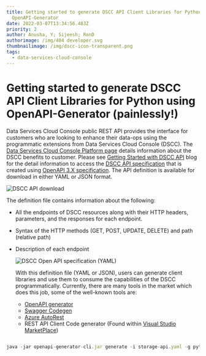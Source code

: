 ```yaml
---
title: Getting started to generate DSCC API Client Libraries for Python using
  OpenAPI-Generator
date: 2022-03-07T13:34:56.483Z
priority: 2
author: Anusha, Y; Sijeesh; RonD
authorimage: /img/404 developer.svg
thumbnailimage: /img/dscc-icon-transparent.png
tags:
  - data-services-cloud-console
---
```

# Getting started to generate DSCC API Client Libraries for Python using OpenAPI-Generator (painlessly!)

Data Services Cloud Console public REST API provides the interface for customers who are looking to enhance their data-ops using the programmatic extensions from Data Services Cloud Console (DSCC). The [Data Services Cloud Console Platform page](https://developer.hpe.com/platform/data-services-cloud-console/home/) details information about the DSCC benefits to customer.  Please see [Getting Started with DSCC API](https://developer.hpe.com/blog/getting-started-with-the-hpe-data-services-cloud-console-public-rest-api/) blog for the detail information to access the [DSCC API specification](https://console-us1.data.cloud.hpe.com/doc/api/v1/) that is created using [OpenAPI 3.X specification](https://swagger.io/docs/specification/about/). The API definition is available for download in either YAML or JSON format.

![DSCC API download](/img/dscc-api-spec.png "DSCC API specification download")

The definition file contains information about the following:

* All the endpoints of DSCC resources along with their HTTP headers, parameters, and the responses for each endpoint.
* Syntax of the HTTP methods (GET, POST, UPDATE, DELETE) and path (relative path)
* Description of each endpoint

  ![](/img/yamlfile.png "DSCC Open API specification (YAML)")

  With this definition file (YAML or JSON), users can generate client libraries and use them to consume the capabilities of the DSCC programmatically. Currently, there are many tools in the market which does this job, some of the well-known tools are:

  * [OpenAPI generator](https://openapi-generator.tech/)
  * [Swagger Codegen](https://swagger.io/tools/swagger-codegen/)
  * [Azure AutoRest](https://github.com/Azure/autorest)
  * REST API Client Code generator (Found within [Visual Studio MarketPlace](https://marketplace.visualstudio.com/items?itemName=ChristianResmaHelle.ApiClientCodeGenerator))

![]()

```javascript
java -jar openapi-generator-cli.jar generate -i storage-api.yaml -g python -o sdks/dscc-python-sdk
```